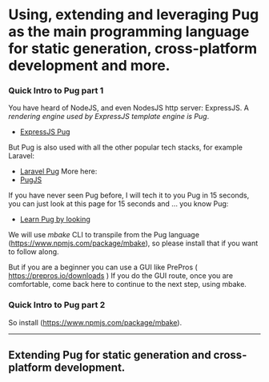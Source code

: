 
# Using, extending and leveraging Pug  as the main programming language for static generation, cross-platform development and more.


### Quick Intro to Pug part 1

You have heard of NodeJS, and even NodesJS http server: ExpressJS. A *rendering engine used by ExpressJS template engine is Pug*.
- [ExpressJS Pug](https://expressjs.com/en/guide/using-template-engines.html)

But Pug is also used with all the other popular tech stacks, for example Laravel:
- [Laravel Pug](https://github.com/BKWLD/laravel-pug)
More here:
- [PugJS](https://github.com/pugjs/pug)

If you have never seen Pug before, I will tech it to you Pug in 15 seconds, you can just look at this page for 15 seconds and ... you know Pug:
- [Learn Pug by looking](http://pug.mbake.org)

We will use *mbake* CLI to transpile from the Pug language (https://www.npmjs.com/package/mbake), so please install that if you want to follow along.

But if you are a beginner you can use a GUI like PrePros ( https://prepros.io/downloads )
If you do the GUI route, once you are comfortable, come back here to continue to the next step, using mbake.

### Quick Intro to Pug part 2

So install (https://www.npmjs.com/package/mbake).



--- 

## Extending Pug for static generation and cross-platform development.

